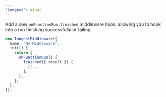 ```yaml
---
"inngest": minor
---
```


Add a new `onFunctionRun.finished` middleware hook, allowing you to hook into a run finishing successfully or failing

```ts
new InngestMiddleware({
  name: "My Middleware",
  init() {
    return {
      onFunctionRun() {
        finished({ result }) {
          // ...
        },
      },
    };
  },
});
```
